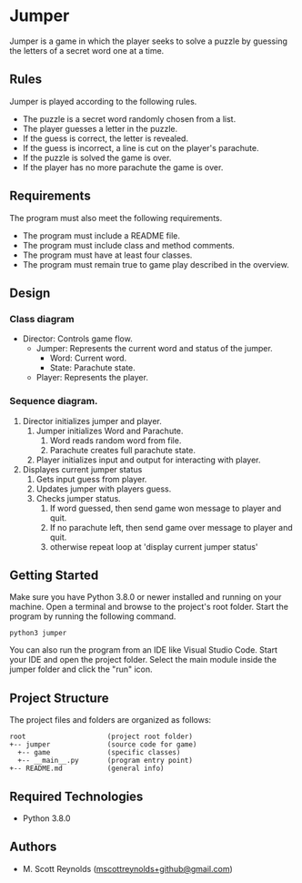 # Jumper
Jumper is a game in which the player seeks to solve a puzzle by guessing the letters of a secret word one at a time.

## Rules
Jumper is played according to the following rules.

- The puzzle is a secret word randomly chosen from a list.
- The player guesses a letter in the puzzle.
- If the guess is correct, the letter is revealed.
- If the guess is incorrect, a line is cut on the player's parachute.
- If the puzzle is solved the game is over.
- If the player has no more parachute the game is over.

## Requirements
The program must also meet the following requirements.

- The program must include a README file.
- The program must include class and method comments.
- The program must have at least four classes.
- The program must remain true to game play described in the overview.


## Design
### Class diagram
- Director: Controls game flow.
    - Jumper: Represents the current word and status of the jumper.
        - Word: Current word.
        - State: Parachute state.
    - Player: Represents the player.

### Sequence diagram.
1. Director initializes jumper and player.
    1. Jumper initializes Word and Parachute.
        1. Word reads random word from file.
        2. Parachute creates full parachute state.
    2. Player initializes input and output for interacting with player.
2. Displayes current jumper status
    1. Gets input guess from player.
    2. Updates jumper with players guess.
    3. Checks jumper status.
        1. If word guessed, then send game won message to player and quit.
        2. If no parachute left, then send game over message to player and quit.
        3. otherwise repeat loop at 'display current jumper status'


## Getting Started
Make sure you have Python 3.8.0 or newer installed and running on your machine. Open a terminal and browse to the project's root folder. Start the program by running the following command.
```
python3 jumper 
```
You can also run the program from an IDE like Visual Studio Code. Start your IDE and open the project folder. Select the main module inside the jumper folder and click the "run" icon.

## Project Structure
The project files and folders are organized as follows:
```
root                    (project root folder)
+-- jumper              (source code for game)
  +-- game              (specific classes)
  +-- __main__.py       (program entry point)
+-- README.md           (general info)
```

## Required Technologies
* Python 3.8.0

## Authors
* M. Scott Reynolds (mscottreynolds+github@gmail.com)

